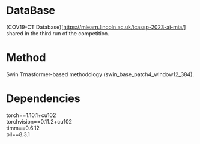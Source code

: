 # DataBase
(COV19-CT Database)[https://mlearn.lincoln.ac.uk/icassp-2023-ai-mia/] shared in the third run of the competition.

# Method
Swin Trnasformer-based methodology (swin_base_patch4_window12_384).

# Dependencies
torch==1.10.1+cu102  
torchvision==0.11.2+cu102  
timm==0.6.12  
pil==8.3.1   



